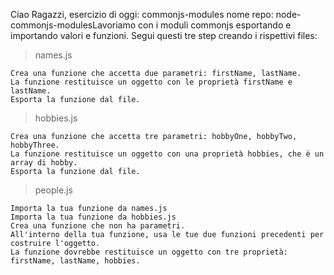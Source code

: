 Ciao Ragazzi,
esercizio di oggi: commonjs-modules
nome repo: node-commonjs-modulesLavoriamo con i moduli commonjs esportando e importando valori e funzioni. Segui questi tre step creando i rispettivi files:

> names.js

    Crea una funzione che accetta due parametri: firstName, lastName.
    La funzione restituisce un oggetto con le proprietà firstName e lastName.
    Esporta la funzione dal file.

> hobbies.js

    Crea una funzione che accetta tre parametri: hobbyOne, hobbyTwo, hobbyThree.
    La funzione restituisce un oggetto con una proprietà hobbies, che è un array di hobby.
    Esporta la funzione dal file.

> people.js

    Importa la tua funzione da names.js
    Importa la tua funzione da hobbies.js
    Crea una funzione che non ha parametri.
    All'interno della tua funzione, usa le tue due funzioni precedenti per costruire l'oggetto.
    La funzione dovrebbe restituisce un oggetto con tre proprietà: firstName, lastName, hobbies.
